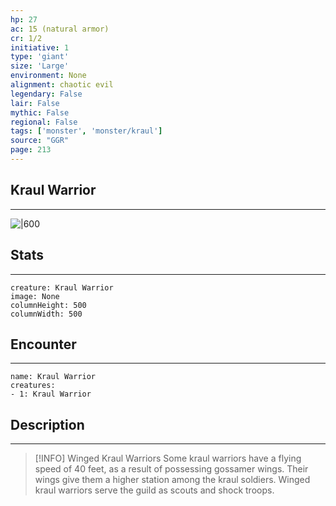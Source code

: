 ```yaml
---
hp: 27
ac: 15 (natural armor)
cr: 1/2
initiative: 1
type: 'giant'    
size: 'Large'
environment: None
alignment: chaotic evil
legendary: False
lair: False
mythic: False
regional: False
tags: ['monster', 'monster/kraul']
source: "GGR"
page: 213
---
```


## Kraul Warrior
---

![|600](D:/Program%20Files/5e.tools/img/bestiary/GGR/Kraul%20Warrior.jpg)

## Stats
---

```statblock
creature: Kraul Warrior
image: None
columnHeight: 500
columnWidth: 500
```

## Encounter
---

```encounter-table
name: Kraul Warrior
creatures:
- 1: Kraul Warrior
```

## Description
---


> [!INFO] Winged Kraul Warriors
>Some kraul warriors have a flying speed of 40 feet, as a result of possessing gossamer wings. Their wings give them a higher station among the kraul soldiers. Winged kraul warriors serve the guild as scouts and shock troops.



